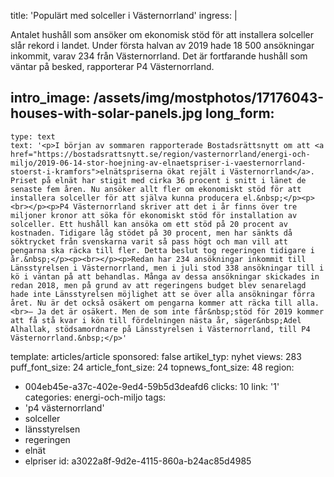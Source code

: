title: 'Populärt med solceller i Västernorrland'
ingress: |
  <p>Antalet hushåll som ansöker om ekonomisk stöd för att installera solceller slår rekord i landet. Under första halvan av 2019 hade 18 500 ansökningar inkommit, varav 234 från Västernorrland.  Det är fortfarande hushåll som väntar på besked, rapporterar P4 Västernorrland.
  </p>
  <p><span></span>
  </p>
  
intro_image: /assets/img/mostphotos/17176043-houses-with-solar-panels.jpg
long_form:
  -
    type: text
    text: '<p>I början av sommaren rapporterade Bostadsrättsnytt om att <a href="https://bostadsrattsnytt.se/region/vasternorrland/energi-och-miljo/2019-06-14-stor-hoejning-av-elnaetspriser-i-vaesternorrland-stoerst-i-kramfors">elnätspriserna ökat rejält i Västernorrland</a>. Priset på elnät har stigit med cirka 36 procent i snitt i länet de senaste fem åren. Nu ansöker allt fler om ekonomiskt stöd för att installera solceller för att själva kunna producera el.&nbsp;</p><p><br></p><p>P4 Västernorrland skriver att det i år finns över tre miljoner kronor att söka för ekonomiskt stöd för installation av solceller. Ett hushåll kan ansöka om ett stöd på 20 procent av kostnaden. Tidigare låg stödet på 30 procent, men har sänkts då söktrycket från svenskarna varit så pass högt och man vill att pengarna ska räcka till fler. Detta beslut tog regeringen tidigare i år.&nbsp;</p><p><br></p><p>Redan har 234 ansökningar inkommit till Länsstyrelsen i Västernorrland, men i juli stod 338 ansökningar till i kö i väntan på att behandlas. Många av dessa ansökningar skickades in redan 2018, men på grund av att regeringens budget blev senarelagd hade inte Länsstyrelsen möjlighet att se över alla ansökningar förra året. Nu är det också osäkert om pengarna kommer att räcka till alla.<br>– Ja det är osäkert. Men de som inte får&nbsp;stöd för 2019 kommer att få stå kvar i kön till fördelningen nästa år, säger&nbsp;Adel Alhallak, stödsamordnare på Länsstyrelsen i Västernorrland, till P4 Västernorrland.&nbsp;</p>'
template: articles/article
sponsored: false
artikel_typ: nyhet
views: 283
puff_font_size: 24
article_font_size: 24
topnews_font_size: 48
region:
  - 004eb45e-a37c-402e-9ed4-59b5d3deafd6
clicks: 10
link: '1'
categories: energi-och-miljo
tags:
  - 'p4 västernorrland'
  - solceller
  - länsstyrelsen
  - regeringen
  - elnät
  - elpriser
id: a3022a8f-9d2e-4115-860a-b24ac85d4985
